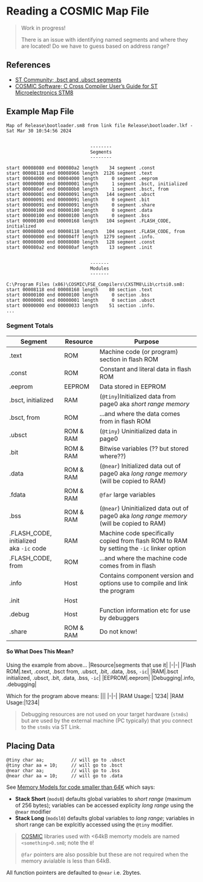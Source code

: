 # Reading a COSMIC Map File
> Work in progress!
>
> There is an issue with identifying named segments and where they are located!
> Do we have to guess based on address range?

## References
- [ST Community; .bsct and .ubsct segments][ST490093]
- [COSMIC Software; C Cross Compiler User’s Guide for ST Microelectronics STM8][COSMIC]

## Example Map File
```
Map of Release\bootloader.sm8 from link file Release\bootloader.lkf - Sat Mar 30 10:54:56 2024


                               --------
                               Segments
                               --------

start 00008080 end 000080a2 length    34 segment .const
start 00008118 end 00008966 length  2126 segment .text
start 00004000 end 00004000 length     0 segment .eeprom
start 00000000 end 00000001 length     1 segment .bsct, initialized
start 000080af end 000080b0 length     1 segment .bsct, from
start 00000001 end 00000091 length   144 segment .ubsct
start 00000091 end 00000091 length     0 segment .bit
start 00000091 end 00000091 length     0 segment .share
start 00000100 end 00000100 length     0 segment .data
start 00000100 end 00000100 length     0 segment .bss
start 00000100 end 00000168 length   104 segment .FLASH_CODE, initialized
start 000080b0 end 00008118 length   104 segment .FLASH_CODE, from
start 00000000 end 000004ff length  1279 segment .info.
start 00008000 end 00008080 length   128 segment .const
start 000080a2 end 000080af length    13 segment .init


                               -------
                               Modules
                               -------

C:\Program Files (x86)\COSMIC\FSE_Compilers\CXSTM8\Lib\crtsi0.sm8:
start 00008118 end 00008168 length    80 section .text
start 00000100 end 00000100 length     0 section .bss
start 00000001 end 00000001 length     0 section .ubsct
start 00000000 end 00000033 length    51 section .info.
...
```
### Segment Totals
|Segment|Resource|Purpose|
|-|-|-|
|.text|ROM|Machine code (or program) section in flash ROM|
|.const|ROM|Constant and literal data in flash ROM|
|.eeprom|EEPROM|Data stored in EEPROM|
|.bsct, initialized|RAM|(`@tiny`)Initialized data from page0 aka _short range memory_|
|.bsct, from|ROM|...and where the data comes from in flash ROM|
|.ubsct|ROM & RAM|(`@tiny`) Uninitialized data in page0|
|.bit|ROM & RAM|Bitwise variables (?? but stored where??)
|.data|ROM & RAM|(`@near`) Initialized data out of page0 aka _long range memory_ (will be copied to RAM)|
|.fdata|ROM & RAM|`@far` large variables|
|.bss|ROM & RAM|(`@near`) Uninitialized data out of page0 aka _long range memory_ (will be copied to RAM)|
|.FLASH_CODE, initialized<br/>aka `-ic` code|RAM|Machine code specifically copied from flash ROM to RAM by setting the `-ic` linker option|
|.FLASH_CODE, from|ROM|...and where the machine code comes from in flash|
|.info|Host|Contains component version and options use to compile and link the program|
|.init|Host|
|.debug|Host|Function information etc for use by debuggers|
|.share|ROM & RAM|Do not know!|

#### So What Does This Mean?
Using the example from above...
|Resource|segments that use it|
|-|-|
|Flash ROM|.text, .const, .bsct from, .ubsct, .bit, .data, .bss, `-ic`|
|RAM|.bsct initialized, .ubsct, .bit, .data, .bss, `-ic`|
|EEPROM|.eeprom|
|Debugging|.info, .debugging|

Which for the program above means:
|||
|-|-|
|RAM Usage:| 1234|
|RAM Usage:|1234|


> Debugging resources are not used on your target hardware (`stm8s`) but are used by the external machine (PC typically) that you connect to the `stm8s` via ST Link.


## Placing Data
```
@tiny char aa;          // will go to .ubsct
@tiny char aa = 10;     // will go to .bsct
@near char aa;          // will go to .bss
@near char aa = 10;     // will go to .data
```
See [Memory Models for code smaller than 64K][COSMIC] which says:
- **Stack Short** (`mods0`) defaults global variables to _short range_ (maximum of 256 bytes); variables can be accessed explicity _long range_ using the `@near` modifier
- **Stack Long** (`modsl0`) defaults global variables to _long range_; variables in short range can be explcitly accessed using the `@tiny` modifier.

> [COSMIC] libraries used with <64kB memorty models are named `<something>0.sm8`; note the `0`!
>
> `@far` pointers are also possible but these are not required when the memory avialable is less than 64kB.

All function pointers are defaulted to `@near` i.e. 2bytes.




[ST490093]: https://community.st.com/t5/stm8-mcus/bsct-and-ubsct-segments/td-p/490093
[COSMIC]: https://www.cosmicsoftware.com/download_stm8_free.php
